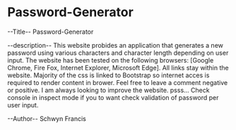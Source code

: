 # Password-Generator
--Title--
Password-Generator

--description--
This website probides an application that generates a new password using various characters and character length depending on user input. The website has been tested on the following browsers: [Google Chrome, Fire Fox, Internet Explorer, Microsoft Edge]. All links stay within the website. Majority of the css is linked to Bootstrap so internet acces is required to render content in brower. Feel free to leave a comment negative or positive. I am always looking to improve the website. psss... Check console in inspect mode if you to want check validation of password per user input.

--Author--
Schwyn Francis